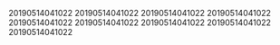 20190514041022
20190514041022
20190514041022
20190514041022
20190514041022
20190514041022
20190514041022
20190514041022
20190514041022
